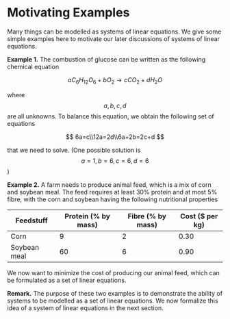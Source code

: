 # Motivating Examples

Many things can be modelled as systems of linear equations. We give some simple examples here to motivate our later discussions of systems of linear equations.

**Example 1.** The combustion of glucose can be written as the following chemical equation

$$
aC_6H_{12}O_6+bO_2\to cCO_2+dH_2O
$$

where $$a,b,c,d$$ are all unknowns. To balance this equation, we obtain the following set of equations

$$
6a=c\\12a=2d\\6a+2b=2c+d
$$

that we need to solve. (One possible solution is $$a=1,b=6,c=6,d=6$$)

**Example 2.** A farm needs to produce animal feed, which is a mix of corn and soybean meal. The feed requires at least 30% protein and at most 5% fibre, with the corn and soybean having the following nutritional properties

| Feedstuff    | Protein (% by mass) | Fibre (% by mass) | Cost ($ per kg) |
| ------------ | ------------------- | ----------------- | --------------- |
| Corn         | 9                   | 2                 | 0.30            |
| Soybean meal | 60                  | 6                 | 0.90            |

We now want to minimize the cost of producing our animal feed, which can be formulated as a set of linear equations.

**Remark.** The purpose of these two examples is to demonstrate the ability of systems to be modelled as a set of linear equations. We now formalize this idea of a system of linear equations in the next section.
